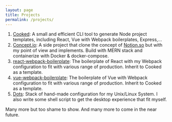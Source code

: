 ```yaml
---
layout: page
title: Projects
permalink: /projects/
---
```


1. <a target="blank" href="https://github.com/bodetaima/cooked">Cooked</a>: A small and efficient CLI tool to generate Node project templates, including React, Vue with Webpack boilerplates, Express,...
2. <a target="blank" href="https://github.com/bodetaima/concept.io">Concept.io</a>: A side project that clone the concept of [Notion.so](https://notion.so) but with my point of view and implements. Build with MERN stack and containerize with Docker & docker-compose.
3. <a target="blank" href="https://github.com/bodetaima/react-webpack-boilerplate">react-webpack-boilerplate</a>: The boilerplate of React with my Webpack configuration to fit with various range of production. Inherit to Cooked as a template.
4. <a target="blank" href="https://github.com/bodetaima/vue-webpack-boilerplate">vue-webpack-boilerplate</a>: The boilerplate of Vue with Webpack configuration to fit with various range of production. Inherit to Cooked as a template.
5. <a target="blank" href="https://github.com/bodetaima/dots">Dots</a>: Stack of hand-made configuration for my Unix/Linux System. I also write some shell script to get the desktop experience that fit myself.

Many more but too shame to show. And many more to come in the near future.
